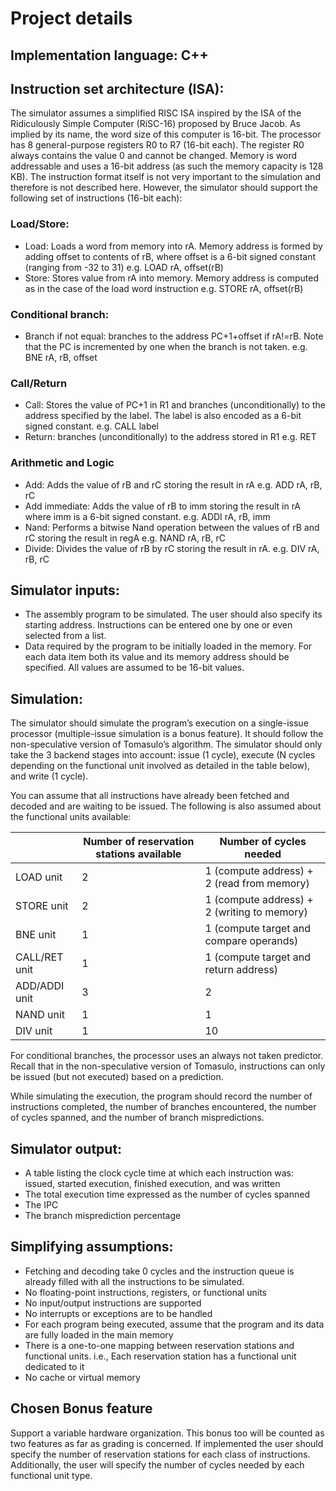 # Project details

## Implementation language: C++

## Instruction set architecture (ISA):
The simulator assumes a simplified RISC ISA inspired by the ISA of the Ridiculously Simple Computer (RiSC-16) proposed by Bruce Jacob. 
As implied by its name, the word size of this computer is 16-bit. The processor has 8 general-purpose registers R0 to R7 (16-bit each). 
The register R0 always contains the value 0 and cannot be changed. Memory is word addressable and uses a 16-bit address (as such the memory capacity is 128 KB). 
The instruction format itself is not very important to the simulation and therefore is not described here. However, the simulator should support the following set of instructions (16-bit each):

### Load/Store:
- Load: Loads a word from memory into rA. Memory address is formed by adding offset to contents of rB, where offset is a 6-bit signed constant (ranging from -32 to 31) e.g. LOAD rA, offset(rB)
- Store: Stores value from rA into memory. Memory address is computed as in the case of the load word instruction e.g. STORE rA, offset(rB)
### Conditional branch: 
- Branch if not equal: branches to the address PC+1+offset if rA!=rB. Note that the PC is incremented by one when the branch is not taken. e.g. BNE rA, rB, offset

### Call/Return
- Call: Stores the value of PC+1 in R1 and branches (unconditionally) to the address specified by the label. The label is also encoded as a 6-bit signed constant. e.g. CALL label
- Return: branches (unconditionally) to the address stored in R1 e.g. RET

### Arithmetic and Logic
- Add: Adds the value of rB and rC storing the result in rA e.g. ADD rA, rB, rC
- Add immediate: Adds the value of rB to imm storing the result in rA where imm is a 6-bit signed constant. e.g. ADDI rA, rB, imm
- Nand: Performs a bitwise Nand operation between the values of rB and rC storing the result in regA e.g. NAND rA, rB, rC
- Divide: Divides the value of rB by rC storing the result in rA. e.g. DIV rA, rB, rC

## Simulator inputs:
- The assembly program to be simulated. The user should also specify its starting address. Instructions can be entered one by one or even selected from a list.
- Data required by the program to be initially loaded in the memory. For each data item both its value and its memory address should be specified. All values are assumed to be 16-bit values.

## Simulation:
The simulator should simulate the program’s execution on a single-issue processor (multiple-issue simulation is a bonus feature). 
It should follow the non-speculative version of Tomasulo’s algorithm. 
The simulator should only take the 3 backend stages into account: issue (1 cycle), execute (N cycles depending on the functional unit involved as detailed in the table below), and write (1 cycle).

You can assume that all instructions have already been fetched and decoded and are waiting to be issued. The following is also assumed about the functional units available:

|  | Number of reservation stations available | Number of cycles needed |
| --- | --- | --- |
| LOAD unit | 2 | 1 (compute address) + 2 (read from memory) |
| STORE unit | 2 | 1 (compute address) + 2 (writing to memory) |
| BNE unit | 1 | 1 (compute target and compare operands) |
| CALL/RET unit | 1 | 1 (compute target and return address) |
| ADD/ADDI unit | 3 | 2 |
| NAND unit | 1 | 1 |
| DIV unit | 1 | 10 |

For conditional branches, the processor uses an always not taken predictor. Recall that in the non-speculative version of Tomasulo, instructions can only be issued (but not executed) based on a prediction.

While simulating the execution, the program should record the number of instructions completed, the number of branches encountered, the number of cycles spanned, and the number of branch mispredictions.

## Simulator output: 
- A table listing the clock cycle time at which each instruction was: issued, started execution, finished
execution, and was written
- The total execution time expressed as the number of cycles spanned
- The IPC
- The branch misprediction percentage

## Simplifying assumptions:
- Fetching and decoding take 0 cycles and the instruction queue is already filled with all the instructions to be simulated.
- No floating-point instructions, registers, or functional units
- No input/output instructions are supported
- No interrupts or exceptions are to be handled
- For each program being executed, assume that the program and its data are fully loaded in the main memory
- There is a one-to-one mapping between reservation stations and functional units. i.e., Each reservation station has a functional unit dedicated to it
- No cache or virtual memory

## Chosen Bonus feature
Support a variable hardware organization. This bonus too will be counted as two features as far as grading is concerned. 
If implemented the user should specify the number of reservation stations for each class of instructions. 
Additionally, the user will specify the number of cycles needed by each functional unit type.
